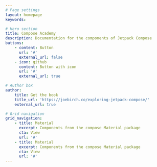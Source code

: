 ```yaml
---
# Page settings
layout: homepage
keywords:

# Hero section
title: Compose Academy
description: Documentation for the components of Jetpack Compose
buttons:
    - content: Button
      url: '#'
      external_url: false
    - icon: github
      content: Button with icon
      url: '#'
      external_url: true

# Author box
author:
    title: Get the book
    title_url: 'https://joebirch.co/exploring-jetpack-compose/'
    external_url: true

# Grid navigation
grid_navigation:
    - title: Material
      excerpt: Components from the compose Material package
      cta: View
      url: '#'
    - title: Material
      excerpt: Components from the compose Material package
      cta: View
      url: '#'
---
```

